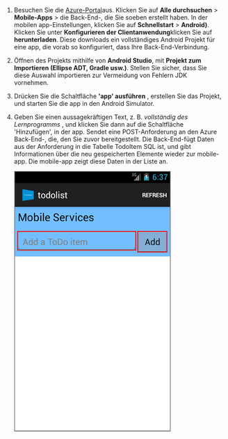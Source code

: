 
1. Besuchen Sie die [Azure-Portal]aus. Klicken Sie auf **Alle durchsuchen** > **Mobile-Apps** > die Back-End-, die Sie soeben erstellt haben. In der mobilen app-Einstellungen, klicken Sie auf **Schnellstart** > **Android)**. Klicken Sie unter **Konfigurieren der Clientanwendung**klicken Sie auf **herunterladen**. Diese downloads ein vollständiges Android Projekt für eine app, die vorab so konfiguriert, dass Ihre Back-End-Verbindung. 

2. Öffnen des Projekts mithilfe von **Android Studio**, mit **Projekt zum Importieren (Ellipse ADT, Gradle usw.)**. Stellen Sie sicher, dass Sie diese Auswahl importieren zur Vermeidung von Fehlern JDK vornehmen.

3. Drücken Sie die Schaltfläche **'app' ausführen** , erstellen Sie das Projekt, und starten Sie die app in den Android Simulator.

4. Geben Sie einen aussagekräftigen Text, z. B. _vollständig des Lernprogramms_ , und klicken Sie dann auf die Schaltfläche 'Hinzufügen', in der app. Sendet eine POST-Anforderung an den Azure Back-End-, die, den Sie zuvor bereitgestellt. Die Back-End-fügt Daten aus der Anforderung in die Tabelle TodoItem SQL ist, und gibt Informationen über die neu gespeicherten Elemente wieder zur mobile-app. Die mobile-app zeigt diese Daten in der Liste an. 

    ![](./media/app-service-mobile-android-quickstart/mobile-quickstart-startup-android.png)

[Azure-Portal]: https://portal.azure.com/
